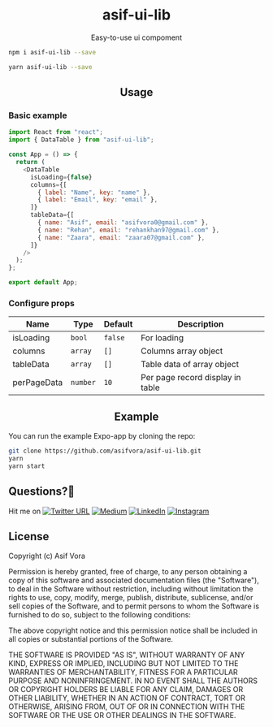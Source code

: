 <h1 align="center">asif-ui-lib</h1>

<p align="center">Easy-to-use ui compoment</p>

```sh
npm i asif-ui-lib --save
```

```sh
yarn asif-ui-lib --save
```

<h2 align="center">Usage</h2>

### Basic example

```javascript
import React from "react";
import { DataTable } from "asif-ui-lib";

const App = () => {
  return (
    <DataTable
      isLoading={false}
      columns={[
        { label: "Name", key: "name" },
        { label: "Email", key: "email" },
      ]}
      tableData={[
        { name: "Asif", email: "asifvora0@gmail.com" },
        { name: "Rehan", email: "rehankhan97@gmail.com" },
        { name: "Zaara", email: "zaara07@gmail.com" },
      ]}
    />
  );
};

export default App;
```


### Configure props

| Name             | Type       | Default                                      | Description                                                                                                                                                                                                                                                  |
| ---------------- | ---------- | -------------------------------------------- | ------------------------------------------------------------------------------------------------------------------------------------------------------------------------------------------------------------------------------------------------------------ |
| isLoading        | `bool`   | `false`                                       | For loading                                                                                                                                                       |
| columns        | `array`   | `[]`                                       | Columns array object                                                                                                                                                          |
| tableData        | `array`   | `[]`                                       | Table data of array object                                                                                                                                                        |
| perPageData        | `number`   | `10`                                       | Per page record display in table                       

<h2 align="center">Example</h2>

You can run the example Expo-app by cloning the repo:

```sh
git clone https://github.com/asifvora/asif-ui-lib.git
yarn
yarn start
```

## Questions?🤔

Hit me on [![Twitter URL](https://img.shields.io/twitter/url/http/shields.io.svg?style=social)](https://twitter.com/007_dark_shadow)
[![Medium](https://img.shields.io/badge/Medium-asifvora-brightgreen.svg)](https://medium.com/@asifvora)
[![LinkedIn](https://img.shields.io/badge/LinkedIn-asifvora-blue.svg)](https://www.linkedin.com/in/asif-vora/)
[![Instagram](https://img.shields.io/badge/Instagram-Asif%20Vora-green.svg)](https://www.instagram.com/007_dark_shadow/)

## License

Copyright (c) Asif Vora

Permission is hereby granted, free of charge, to any person obtaining a copy
of this software and associated documentation files (the "Software"), to deal
in the Software without restriction, including without limitation the rights
to use, copy, modify, merge, publish, distribute, sublicense, and/or sell
copies of the Software, and to permit persons to whom the Software is
furnished to do so, subject to the following conditions:

The above copyright notice and this permission notice shall be included in all
copies or substantial portions of the Software.

THE SOFTWARE IS PROVIDED "AS IS", WITHOUT WARRANTY OF ANY KIND, EXPRESS OR
IMPLIED, INCLUDING BUT NOT LIMITED TO THE WARRANTIES OF MERCHANTABILITY,
FITNESS FOR A PARTICULAR PURPOSE AND NONINFRINGEMENT. IN NO EVENT SHALL THE
AUTHORS OR COPYRIGHT HOLDERS BE LIABLE FOR ANY CLAIM, DAMAGES OR OTHER
LIABILITY, WHETHER IN AN ACTION OF CONTRACT, TORT OR OTHERWISE, ARISING FROM,
OUT OF OR IN CONNECTION WITH THE SOFTWARE OR THE USE OR OTHER DEALINGS IN THE
SOFTWARE.

